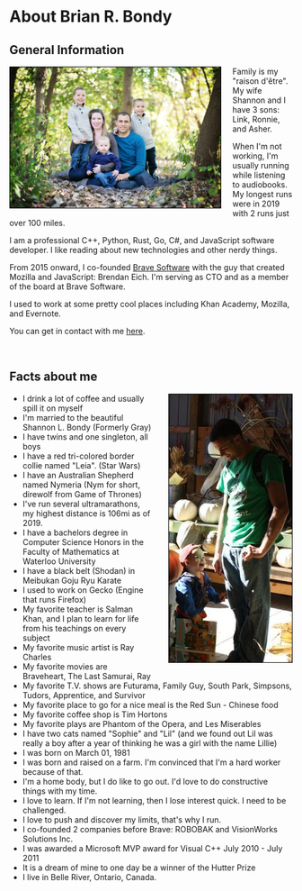 # About Brian R. Bondy

## General Information

<img src="/static/img/family2.jpg" style="float:left; margin-right:20px; margin-bottom: 1em; border: 1px solid black" height="250" width="375">

Family is my "raison d'être".  My wife Shannon and I have 3 sons: Link, Ronnie, and Asher.

When I'm not working, I'm usually running while listening to audiobooks.
My longest runs were in 2019 with 2 runs just over 100 miles.

I am a professional C++, Python, Rust, Go, C#, and JavaScript software developer.
I like reading about new technologies and other nerdy things.

From 2015 onward, I co-founded [Brave Software](https://www.brave.com) with the guy that created Mozilla and JavaScript: Brendan Eich.
I'm serving as CTO and as a member of the board at Brave Software.

I used to work at some pretty cool places including Khan Academy, Mozilla, and Evernote.

You can get in contact with me [here](/contact).


<br class="clearfloat">

## Facts about me

<img src="/static/img/brian-ronnie.jpg" width="219" height="476" style="float:right; margin-left:30px; border: 1px solid black">

- I drink a lot of coffee and usually spill it on myself
- I'm married to the beautiful Shannon L. Bondy (Formerly Gray)
- I have twins and one singleton, all boys
- I have a red tri-colored border collie named "Leia". (Star Wars)
- I have an Australian Shepherd named Nymeria (Nym for short, direwolf from Game of Thrones)
- I've run several ultramarathons, my highest distance is 106mi as of 2019.
- I have a bachelors degree in Computer Science Honors in the Faculty of Mathematics at Waterloo University
- I have a black belt (Shodan) in Meibukan Goju Ryu Karate
- I used to work on Gecko (Engine that runs Firefox)
- My favorite teacher is Salman Khan, and I plan to learn for life from his teachings on every subject
- My favorite music artist is Ray Charles
- My favorite movies are Braveheart, The Last Samurai, Ray
- My favorite T.V. shows are Futurama, Family Guy, South Park, Simpsons, Tudors, Apprentice, and Survivor
- My favorite place to go for a nice meal is the Red Sun - Chinese food
- My favorite coffee shop is Tim Hortons
- My favorite plays are Phantom of the Opera, and Les Miserables
- I have two cats named "Sophie" and "Lil" (and we found out Lil was really a boy after a year of thinking he was a girl with the name Lillie)
- I was born on March 01, 1981
- I was born and raised on a farm. I'm convinced that I'm a hard worker because of that.
- I'm a home body, but I do like to go out.  I'd love to do constructive things with my time.
- I love to learn.  If I'm not learning, then I lose interest quick.  I need to be challenged.
- I love to push and discover my limits, that's why I run.
- I co-founded 2 companies before Brave: ROBOBAK and VisionWorks Solutions Inc.
- I was awarded a Microsoft MVP award for Visual C++ July 2010 - July 2011
- It is a dream of mine to one day be a winner of the Hutter Prize
- I live in Belle River, Ontario, Canada.
